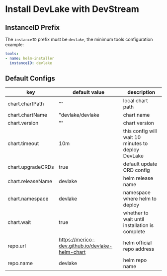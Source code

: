 # Install DevLake with DevStream

## InstanceID Prefix

The `instanceID` prefix must be `devlake`, the minimum tools configuration example:

```yaml
tools:
- name: helm-installer
  instanceID: devlake
```

## Default Configs

| key                | default value                        | description                                        |
| ----------------   | ------------------------------------ | ------------------------------------------------   |
| chart.chartPath    | ""                                   | local chart path                                   |
| chart.chartName    | "devlake/devlake                     | chart name                                         |
| chart.version      | ""                                   | chart version                                      |
| chart.timeout      | 10m                                  | this config will wait 10 minutes to deploy DevLake |
| chart.upgradeCRDs  | true                                 | default update CRD config                          |
| chart.releaseName  | devlake                              | helm release name                                  |
| chart.namespace    | devlake                              | namespace where helm to deploy                     |
| chart.wait         | true                                 | whether to wait until installation is complete     |
| repo.url           | https://merico-dev.github.io/devlake-helm-chart | helm official repo address              |
| repo.name          | devlake                              | helm repo name                                     |

